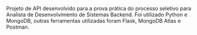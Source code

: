 Projeto de API desenvolvido para a prova prática do processo seletivo para Analista de Desenvolvimento de Sistemas Backend.
Foi utilizado Python e MongoDB, outras ferramentas utilizadas foram Flask, MongoDB Atlas e Postman.
